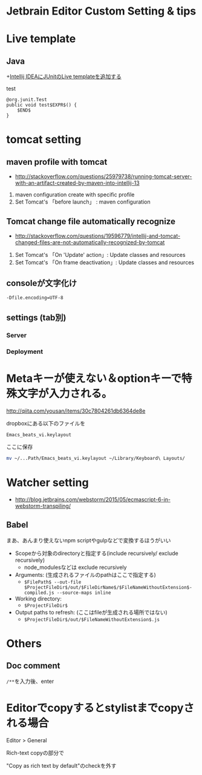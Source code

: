 Jetbrain Editor Custom Setting & tips
=================================


# Live template

## Java

+[Intellij IDEAにJUnitのLive templateを追加する](http://qiita.com/grimrose@github/items/3bd318eec63d98c80563)


test

```
@org.junit.Test
public void test$EXPR$() {
    $END$
}
```


# tomcat setting

## maven profile with tomcat

+ <http://stackoverflow.com/questions/25979738/running-tomcat-server-with-an-artifact-created-by-maven-into-intellij-13>

1. maven configuration create with specific profile
2. Set Tomcat's 「before launch」 : maven configuration


## Tomcat change file automatically recognize

+ <http://stackoverflow.com/questions/19596779/intellij-and-tomcat-changed-files-are-not-automatically-recognized-by-tomcat>

1. Set Tomcat's 「On 'Update' action」: Update classes and resources
2. Set Tomcat's 「On frame deactivation」: Update classes and resources


## consoleが文字化け

```
-Dfile.encoding=UTF-8
```

## settings (tab別)

### Server

### Deployment

# Metaキーが使えない＆optionキーで特殊文字が入力される。

<http://qiita.com/yousan/items/30c7804261db6364de8e>	

dropboxにある以下のファイルを

`Emacs_beats_vi.keylayout`

ここに保存

```sh
mv ~/...Path/Emacs_beats_vi.keylayout ~/Library/Keyboard\ Layouts/
```



# Watcher setting

+ <http://blog.jetbrains.com/webstorm/2015/05/ecmascript-6-in-webstorm-transpiling/>

## Babel

まあ、あんまり使えないnpm scriptやgulpなどで変換するほうがいい

- Scopeから対象のdirectoryと指定する(include recursively/ exclude recursively)
  - node_modulesなどは exclude recursively
- Arguments: (生成されるファイルのpathはここで指定する)
  - `$FilePath$ --out-file $ProjectFileDir$/out/$FileDirName$/$FileNameWithoutExtension$-compiled.js --source-maps inline`
- Working directory:
  - `$ProjectFileDir$`
- Output paths to refresh: (ここはfileが生成される場所ではない)
  - `$ProjectFileDir$/out/$FileNameWithoutExtension$.js`


# Others

## Doc comment

`/**`を入力後、enter


# Editorでcopyするとstylistまでcopyされる場合

Editor > General

Rich-text copyの部分で

"Copy as rich text by default"のcheckを外す